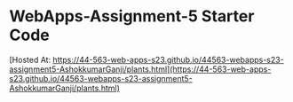 # WebApps-Assignment-5 Starter Code

[Hosted At: https://44-563-web-apps-s23.github.io/44563-webapps-s23-assignment5-AshokkumarGanji/plants.html](https://44-563-web-apps-s23.github.io/44563-webapps-s23-assignment5-AshokkumarGanji/plants.html)